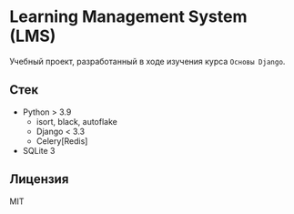 # Learning Management System (LMS)

Учебный проект, разработанный в ходе изучения курса `Основы Django`.

## Стек

- Python > 3.9
  - isort, black, autoflake
  - Django < 3.3
  - Celery[Redis]
- SQLite 3

## Лицензия

MIT
